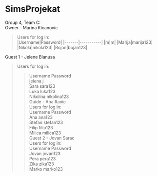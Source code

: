 # SimsProjekat
Group 4, Team C: <br>
Owner - Marina Kicanovic<br>
>Users for log in:<br>
|Username|Password|
|-------|-----------|
|m|m|
|Marija|marija123|
|Nikola|nikola123|
|Bojan|bojan123|
>
Guest 1 - Jelene Blanusa<br>
>Users for log in:<br>
>>Username    Password<br>
>>jelena      j<br>
>>Sara        sara123<br>
>>Luka        luka123<br>
>>Nikolina    nikolina123<br>
Guide - Ana Ranic<br>
>Users for log in:<br>
>>Username    Password<br>
>>Ana         ana123<br>
>>Stefan      stefan123<br>
>>Filip       filip123<br>
>>Milica      milica123<br>
Guest 2 - Jovan Sarac<br>
>Users for log in:<br>
>>Username    Password<br>
>>Jovan       jovan123<br>
>>Pera        pera123<br>
>>Zika        zika123<br>
>>Marko       marko123<br>
